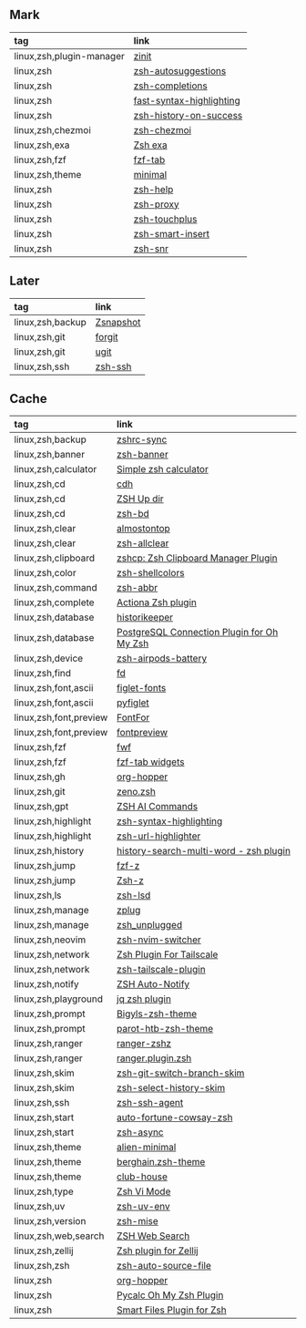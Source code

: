 ## Mark

|tag|link|
|:-|:-|
|linux,zsh,plugin-manager|[zinit](https://github.com/zdharma-continuum/zinit)|
|linux,zsh|[zsh-autosuggestions](https://github.com/zsh-users/zsh-autosuggestions)|
|linux,zsh|[zsh-completions](https://github.com/zsh-users/zsh-completions)|
|linux,zsh|[fast-syntax-highlighting](https://github.com/zdharma-continuum/fast-syntax-highlighting)|
|linux,zsh|[zsh-history-on-success](https://github.com/nyoungstudios/zsh-history-on-success)|
|linux,zsh,chezmoi|[zsh-chezmoi](https://github.com/mass8326/zsh-chezmoi)|
|linux,zsh,exa|[Zsh exa](https://github.com/zplugin/zsh-exa)|
|linux,zsh,fzf|[fzf-tab](https://github.com/Aloxaf/fzf-tab)|
|linux,zsh,theme|[minimal](https://github.com/subnixr/minimal)|
|linux,zsh|[zsh-help](https://github.com/Freed-Wu/zsh-help)|
|linux,zsh|[zsh-proxy](https://github.com/SukkaW/zsh-proxy)|
|linux,zsh|[zsh-touchplus](https://github.com/raisedadead/zsh-touchplus)|
|linux,zsh|[zsh-smart-insert](https://github.com/lgdevlop/zsh-smart-insert)|
|linux,zsh|[zsh-snr](https://github.com/raisedadead/zsh-snr)|

## Later

|tag|link|
|:-|:-|
|linux,zsh,backup|[Zsnapshot](https://github.com/zdharma-continuum/zsnapshot)|
|linux,zsh,git|[forgit](https://github.com/wfxr/forgit)|
|linux,zsh,git|[ugit](https://github.com/Bhupesh-V/ugit)|
|linux,zsh,ssh|[zsh-ssh](https://github.com/sunlei/zsh-ssh)|

## Cache

|tag|link|
|:-|:-|
|linux,zsh,backup|[zshrc-sync](https://github.com/Skylor-Tang/zshrc-sync)|
|linux,zsh,banner|[zsh-banner](https://github.com/drkhsh/zsh-banner)|
|linux,zsh,calculator|[Simple zsh calculator](https://github.com/arzzen/calc.plugin.zsh)|
|linux,zsh,cd|[cdh](https://github.com/johncassol/cdh)|
|linux,zsh,cd|[ZSH Up dir](https://github.com/sgpthomas/zsh-up-dir)|
|linux,zsh,cd|[zsh-bd](https://github.com/Tarrasch/zsh-bd)|
|linux,zsh,clear|[almostontop](https://github.com/Valiev/almostontop)|
|linux,zsh,clear|[zsh-allclear](https://github.com/givensuman/zsh-allclear)|
|linux,zsh,clipboard|[zshcp: Zsh Clipboard Manager Plugin](https://github.com/soup-ms/zshcp)|
|linux,zsh,color|[zsh-shellcolors](https://github.com/SaltedBlowfish/zsh-shellcolor)|
|linux,zsh,command|[zsh-abbr](https://github.com/olets/zsh-abbr)|
|linux,zsh,complete|[Actiona Zsh plugin](https://github.com/matthieusb/act)|
|linux,zsh,database|[historikeeper](https://github.com/stiliajohny/historikeeper)|
|linux,zsh,database|[PostgreSQL Connection Plugin for Oh My Zsh](https://github.com/ruslan-korneev/pgconnect-zsh)|
|linux,zsh,device|[zsh-airpods-battery](https://github.com/A-delta/zsh-airpods-battery)|
|linux,zsh,find|[fd](https://github.com/aubreypwd/zsh-plugin-fd)|
|linux,zsh,font,ascii|[figlet-fonts](https://github.com/xero/figlet-fonts)|
|linux,zsh,font,ascii|[pyfiglet](https://github.com/pwaller/pyfiglet)|
|linux,zsh,font,preview|[FontFor](https://github.com/7sDream/fontfor)|
|linux,zsh,font,preview|[fontpreview](https://github.com/sdushantha/fontpreview)|
|linux,zsh,fzf|[fwf](https://github.com/ckp95/fwf)|
|linux,zsh,fzf|[fzf-tab widgets](https://github.com/tom-power/fzf-tab-widgets)|
|linux,zsh,gh|[org-hopper](https://github.com/hjdarnel/org-hopper)|
|linux,zsh,git|[zeno.zsh](https://github.com/yuki-yano/zeno.zsh)|
|linux,zsh,gpt|[ZSH AI Commands](https://github.com/muePatrick/zsh-ai-commands)|
|linux,zsh,highlight|[zsh-syntax-highlighting](https://github.com/zsh-users/zsh-syntax-highlighting)|
|linux,zsh,highlight|[zsh-url-highlighter](https://github.com/ascii-soup/zsh-url-highlighter)|
|linux,zsh,history|[history-search-multi-word - zsh plugin](https://github.com/zdharma-continuum/history-search-multi-word)|
|linux,zsh,jump|[fzf-z](https://github.com/andrewferrier/fzf-z)|
|linux,zsh,jump|[Zsh-z](https://github.com/agkozak/zsh-z)|
|linux,zsh,ls|[zsh-lsd](https://github.com/wintermi/zsh-lsd)|
|linux,zsh,manage|[zplug](https://github.com/zplug/zplug)|
|linux,zsh,manage|[zsh_unplugged](https://github.com/mattmc3/zsh_unplugged)|
|linux,zsh,neovim|[zsh-nvim-switcher](https://github.com/dacarey/zsh-nvim-switcher)|
|linux,zsh,network|[Zsh Plugin For Tailscale](https://github.com/hsrzq/PluginForTailscale)|
|linux,zsh,network|[zsh-tailscale-plugin](https://github.com/HeroesLament/zsh-tailscale-plugin)|
|linux,zsh,notify|[ZSH Auto-Notify](https://github.com/MichaelAquilina/zsh-auto-notify)|
|linux,zsh,playground|[jq zsh plugin](https://github.com/unixorn/awesome-zsh-plugins)|
|linux,zsh,prompt|[Bigyls-zsh-theme](https://github.com/Bigyls/Bigyls-zsh-theme)|
|linux,zsh,prompt|[parot-htb-zsh-theme](https://github.com/Lloyd-Leo/parrot-htb-zsh-theme)|
|linux,zsh,ranger|[ranger-zshz](https://github.com/rc2dev/ranger-zshz)|
|linux,zsh,ranger|[ranger.plugin.zsh](https://github.com/NiziL/ranger.plugin.zsh)|
|linux,zsh,skim|[zsh-git-switch-branch-skim](https://github.com/okhiroyuki/zsh-git-switch-branch-skim)|
|linux,zsh,skim|[zsh-select-history-skim](https://github.com/okhiroyuki/zsh-select-history-skim)|
|linux,zsh,ssh|[zsh-ssh-agent](https://github.com/twfksh/zsh-ssh-agent)|
|linux,zsh,start|[auto-fortune-cowsay-zsh](https://github.com/babasbot/auto-fortune-cowsay-zsh)|
|linux,zsh,start|[zsh-async](https://github.com/mafredri/zsh-async)|
|linux,zsh,theme|[alien-minimal](https://github.com/eendroroy/alien-minimal)|
|linux,zsh,theme|[berghain.zsh-theme](https://github.com/meshkinyar/berghain.zsh-theme)|
|linux,zsh,theme|[club-house](https://github.com/skippyr/club-house)|
|linux,zsh,type|[Zsh Vi Mode](https://github.com/jeffreytse/zsh-vi-mode)|
|linux,zsh,uv|[zsh-uv-env](https://github.com/matthiasha/zsh-uv-env)|
|linux,zsh,version|[zsh-mise](https://github.com/wintermi/zsh-mise)|
|linux,zsh,web,search|[ZSH Web Search](https://github.com/GowayLee/zsh_web_search)|
|linux,zsh,zellij|[Zsh plugin for Zellij](https://codeberg.org/tranzystorekk/zellij.zsh)|
|linux,zsh,zsh|[zsh-auto-source-file](https://github.com/maximux13/zsh-auto-source-file)|
|linux,zsh|[org-hopper](https://github.com/hjdarnel/org-hopper)
|linux,zsh|[Pycalc Oh My Zsh Plugin](https://github.com/alalik/pycalc)|
|linux,zsh|[Smart Files Plugin for Zsh](https://github.com/vxfemboy/zsh-smart-files)
